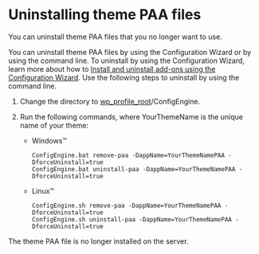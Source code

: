 # Uninstalling theme PAA files

You can uninstall theme PAA files that you no longer want to use.

You can uninstall theme PAA files by using the Configuration Wizard or by using the command line. To uninstall by using the Configuration Wizard, learn more about how to [Install and uninstall add-ons using the Configuration Wizard](../../../../../deployment/install/traditional/install_addons/inst_cw_addons.md). Use the following steps to uninstall by using the command line.

1.  Change the directory to [wp\_profile\_root](../../../../../guide_me/wpsdirstr.md)/ConfigEngine.

2.  Run the following commands, where YourThemeName is the unique name of your theme:

    -   Windows™

        ```
        ConfigEngine.bat remove-paa -DappName=YourThemeNamePAA -DforceUninstall=true
        ConfigEngine.bat uninstall-paa -DappName=YourThemeNamePAA -DforceUninstall=true
        ```

    -   Linux™

        ```
        ConfigEngine.sh remove-paa -DappName=YourThemeNamePAA -DforceUninstall=true
        ConfigEngine.sh uninstall-paa -DappName=YourThemeNamePAA -DforceUninstall=true
        ```


The theme PAA file is no longer installed on the server.


